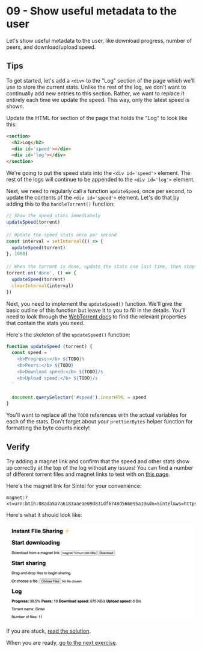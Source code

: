 # 09 - Show useful metadata to the user

Let's show useful metadata to the user, like download progress, number of peers, and download/upload speed.

## Tips

To get started, let's add a `<div>` to the "Log" section of the page which we'll use to store the current stats. Unlike the rest of the log, we don't want to continually add new entries to this section. Rather, we want to replace it entirely each time we update the speed. This way, only the latest speed is shown.

Update the HTML for section of the page that holds the "Log" to look like this:

```html
<section>
  <h2>Log</h2>
  <div id='speed'></div>
  <div id='log'></div>
</section>
```

We're going to put the speed stats into the `<div id='speed'>` element. The rest of the logs will continue to be appended to the `<div id='log'>` element.

Next, we need to regularly call a function `updateSpeed`, once per second, to update the contents of the `<div id='speed'>` element. Let's do that by adding this to the `handleTorrent()` function:

```js
// Show the speed stats immediately
updateSpeed(torrent)

// Update the speed stats once per second
const interval = setInterval(() => {
  updateSpeed(torrent)
}, 1000)

// When the torrent is done, update the stats one last time, then stop calling updateSpeed()
torrent.on('done', () => {
  updateSpeed(torrent)
  clearInterval(interval)
})
```

Next, you need to implement the `updateSpeed()` function. We'll give the basic outline of this function but leave it to you to fill in the details. You'll need to look through the [WebTorrent docs](https://webtorrent.io/docs) to find the relevant properties that contain the stats you need.

Here's the skeleton of the `updateSpeed()` function:

```js
function updateSpeed (torrent) {
  const speed = `
    <b>Progress:</b> ${TODO}%
    <b>Peers:</b> ${TODO}
    <b>Download speed:</b> ${TODO}/s
    <b>Upload speed:</b> ${TODO}/s
  `

  document.querySelector('#speed').innerHTML = speed
}
```

You'll want to replace all the `TODO` references with the actual variables for each of the stats. Don't forget about your `prettierBytes` helper function for formatting the byte counts nicely!

## Verify

Try adding a magnet link and confirm that the speed and other stats show up correctly at the top of the log without any issues! You can find a number of different torrent files and magnet links to test with on [this page](https://webtorrent.io/free-torrents).

Here's the magnet link for Sintel for your convenience:

```
magnet:?xt=urn:btih:08ada5a7a6183aae1e09d831df6748d566095a10&dn=Sintel&ws=https%3A%2F%2Fwebtorrent.io%2Ftorrents%2F&xs=https%3A%2F%2Fwebtorrent.io%2Ftorrents%2Fsintel.torrent
```

Here's what it should look like:

![](09.png)

If you are stuck, [read the solution](https://codepen.io/ferossity/pen/gOaVwwX).

When you are ready, [go to the next exercise](10.md).


